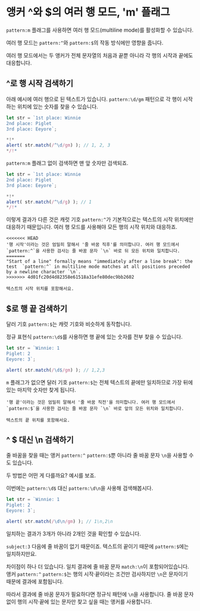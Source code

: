 # 앵커 ^와 $의 여러 행 모드, 'm' 플래그

`pattern:m` 플래그를 사용하면 여러 행 모드(multiline mode)를 활성화할 수 있습니다.

여러 행 모드는 `pattern:^`와 `pattern:$`의 작동 방식에만 영향을 줍니다.

여러 행 모드에서는 두 앵커가 전체 문자열의 처음과 끝뿐 아니라 각 행의 시작과 끝에도 대응합니다.

## ^로 행 시작 검색하기

아래 예시에 여러 행으로 된 텍스트가 있습니다. `pattern:\d/gm` 패턴으로 각 행이 시작하는 위치에 있는 숫자를 찾을 수 있습니다.

```js run
let str = `1st place: Winnie
2nd place: Piglet
3rd place: Eeyore`;

*!*
alert( str.match(/^\d/gm) ); // 1, 2, 3
*/!*
```

`pattern:m` 플래그 없이 검색하면 맨 앞 숫자만 검색되죠.

```js run
let str = `1st place: Winnie
2nd place: Piglet
3rd place: Eeyore`;

*!*
alert( str.match(/^\d/g) ); // 1
*/!*
```

이렇게 결과가 다른 것은 캐럿 기호 `pattern:^`가 기본적으로는 텍스트의 시작 위치에만 대응하기 때문입니다. 여러 행 모드를 사용해야 모든 행의 시작 위치와 대응하죠.

```smart
<<<<<<< HEAD
'행 시작'이라는 것은 엄밀히 말해서 '줄 바꿈 직후'를 의미합니다. 여러 행 모드에서 `pattern:^`을 사용한 검사는 줄 바꿈 문자 `\n` 바로 뒤 모든 위치와 일치합니다.
=======
"Start of a line" formally means "immediately after a line break": the test  `pattern:^` in multiline mode matches at all positions preceded by a newline character `\n`.
>>>>>>> 4d01fc20d4d82358e61518a31efe80dec9bb2602

텍스트의 시작 위치를 포함해서요.
```

## $로 행 끝 검색하기

달러 기호 `pattern:$`는 캐럿 기호와 비슷하게 동작합니다.

정규 표현식 `pattern:\d$`를 사용하면 행 끝에 있는 숫자를 전부 찾을 수 있습니다.

```js run
let str = `Winnie: 1
Piglet: 2
Eeyore: 3`;

alert( str.match(/\d$/gm) ); // 1,2,3
```

`m` 플래그가 없으면 달러 기호 `pattern:$`는 전체 텍스트의 끝에만 일치하므로 가장 뒤에 있는 마지막 숫자만 찾게 됩니다.

```smart
'행 끝'이라는 것은 엄밀히 말해서 '줄 바꿈 직전'을 의미합니다. 여러 행 모드에서 `pattern:$`을 사용한 검사는 줄 바꿈 문자 `\n` 바로 앞의 모든 위치와 일치합니다.

텍스트의 끝 위치를 포함해서요.
```

## ^ $ 대신 \n 검색하기

줄 바꿈을 찾을 때는 앵커 `pattern:^` `pattern:$`뿐 아니라 줄 바꿈 문자 `\n`을 사용할 수도 있습니다.

두 방법은 어떤 게 다를까요? 예시를 보죠.

이번에는 `pattern:\d$` 대신 `pattern:\d\n`을 사용해 검색해봅시다.

```js run
let str = `Winnie: 1
Piglet: 2
Eeyore: 3`;

alert( str.match(/\d\n/gm) ); // 1\n,2\n
```

일치하는 결과가 3개가 아니라 2개인 것을 확인할 수 있습니다.

`subject:3` 다음에 줄 바꿈이 없기 때문이죠. 텍스트의 끝이기 때문에 `pattern:$`에는 일치하지만요.

차이점이 하나 더 있습니다. 일치 결과에 줄 바꿈 문자 `match:\n`이 포함되어있습니다. 앵커 `pattern:^` `pattern:$`는 행의 시작·끝이라는 조건만 검사하지만 `\n`은 문자이기 때문에 결과에 포함됩니다.

따라서 결과에 줄 바꿈 문자가 필요하다면 정규식 패턴에 `\n`을 사용합니다. 줄 바꿈 문자 없이 행의 시작·끝에 있는 문자만 찾고 싶을 때는 앵커를 사용합니다.
